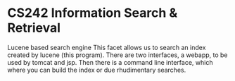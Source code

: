 CS242 Information Search & Retrieval
======

Lucene based search engine
This facet allows us to search an index created by lucene (this program).  There are two interfaces, a webapp, to be used by tomcat and jsp.  Then there is a command line interface, which where you can build the index or due rhudimentary searches.

